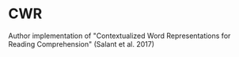 # CWR
Author implementation of "Contextualized Word Representations for Reading Comprehension" (Salant et al. 2017)
